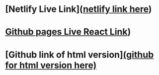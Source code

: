 # [Netlify Live Link]([netlify link here](https://fashion-blog-project.netlify.app/))
# [Github pages Live React Link](https://github.com/christiancolon2/fashion-blog-react))
# [Github link of html version][(github for html version here)](https://github.com/christiancolon2/fashion-blog-html)
